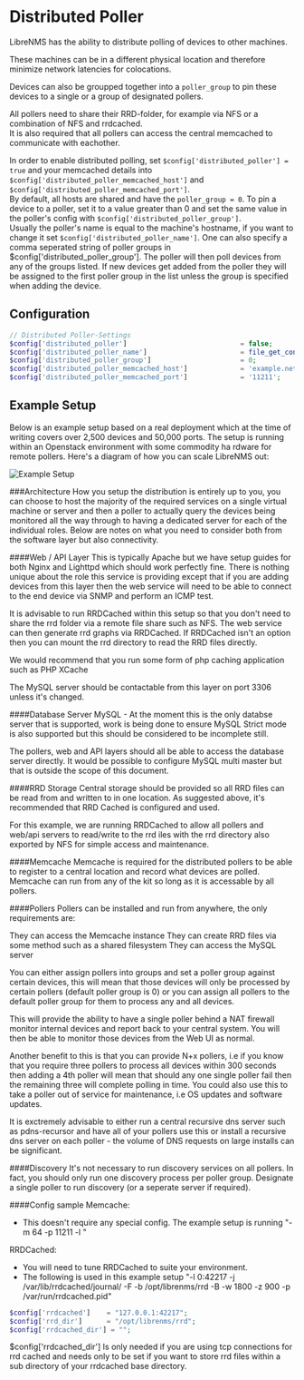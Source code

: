 # Distributed Poller
LibreNMS has the ability to distribute polling of devices to other machines.

These machines can be in a different physical location and therefore minimize network latencies for colocations.

Devices can also be groupped together into a `poller_group` to pin these devices to a single or a group of designated pollers.

All pollers need to share their RRD-folder, for example via NFS or a combination of NFS and rrdcached.  
It is also required that all pollers can access the central memcached to communicate with eachother.

In order to enable distributed polling, set `$config['distributed_poller'] = true` and your memcached details into `$config['distributed_poller_memcached_host']` and `$config['distributed_poller_memcached_port']`.  
By default, all hosts are shared and have the `poller_group = 0`. To pin a device to a poller, set it to a value greater than 0 and set the same value in the poller's config with `$config['distributed_poller_group']`.  
Usually the poller's name is equal to the machine's hostname, if you want to change it set `$config['distributed_poller_name']`.
One can also specify a comma seperated string of poller groups in $config['distributed_poller_group'].  The poller will then poll devices from any of the groups listed.  If new devices get added from the poller they will be assigned to the first poller group in the list unless the group is specified when adding the device.

## Configuration
```php
// Distributed Poller-Settings
$config['distributed_poller']                            = false;
$config['distributed_poller_name']                       = file_get_contents('/proc/sys/kernel/hostname');
$config['distributed_poller_group']                      = 0;
$config['distributed_poller_memcached_host']             = 'example.net';
$config['distributed_poller_memcached_port']             = '11211';
```

## Example Setup
Below is an example setup based on a real deployment which at the time of writing covers over 2,500 devices and 50,000 ports. The setup is running within an Openstack environment with some commodity ha
rdware for remote pollers. Here's a diagram of how you can scale LibreNMS out:

![Example Setup](http://www.librenms.org/img/librenms-distributed-diagram.png)

###Architecture
How you setup the distribution is entirely up to you, you can choose to host the majority of the required services on a single virtual machine or server and then a poller to actually query the devices being monitored all the way through to having a dedicated server for each of the individual roles. Below are notes on what you need to consider both from the software layer but also connectivity.

####Web / API Layer
This is typically Apache but we have setup guides for both Nginx and Lighttpd which should work perfectly fine. There is nothing unique about the role this service is providing except that if you are adding devices from this layer then the web service will need to be able to connect to the end device via SNMP and perform an ICMP test.

It is advisable to run RRDCached within this setup so that you don't need to share the rrd folder via a remote file share such as NFS. The web service can then generate rrd graphs via RRDCached. If RRDCached isn't an option then you can mount the rrd directory to read the RRD files directly.

We would recommend that you run some form of php caching application such as PHP XCache

The MySQL server should be contactable from this layer on port 3306 unless it's changed.

####Database Server
MySQL - At the moment this is the only databse server that is supported, work is being done to ensure MySQL Strict mode is also supported but this should be considered to be incomplete still.

The pollers, web and API layers should all be able to access the database server directly. It would be possible to configure MySQL multi master but that is outside the scope of this document.

####RRD Storage
Central storage should be provided so all RRD files can be read from and written to in one location. As suggested above, it's recommended that RRD Cached is configured and used.

For this example, we are running RRDCached to allow all pollers and web/api servers to read/write to the rrd iles with the rrd directory also exported by NFS for simple access and maintenance.

####Memcache
Memcache is required for the distributed pollers to be able to register to a central location and record what devices are polled. Memcache can run from any of the kit so long as it is accessable by all pollers.

####Pollers
Pollers can be installed and run from anywhere, the only requirements are:

They can access the Memcache instance
They can create RRD files via some method such as a shared filesystem
They can access the MySQL server

You can either assign pollers into groups and set a poller group against certain devices, this will mean that those devices will only be processed by certain pollers (default poller group is 0) or you can assign all pollers to the default poller group for them to process any and all devices.

This will provide the ability to have a single poller behind a NAT firewall monitor internal devices and report back to your central system. You will then be able to monitor those devices from the Web UI as normal.

Another benefit to this is that you can provide N+x pollers, i.e if you know that you require three pollers to process all devices within 300 seconds then adding a 4th poller will mean that should any one single poller fail then the remaining three will complete polling in time. You could also use this to take a poller out of service for maintenance, i.e OS updates and software updates.

It is exctremely advisable to either run a central recursive dns server such as pdns-recursor and have all of your pollers use this or install a recursive dns server on each poller - the volume of DNS requests on large installs can be significant.

####Discovery
It's not necessary to run discovery services on all pollers. In fact, you should only run one discovery process per poller group. Designate a single poller to run discovery (or a seperate server if required).

####Config sample
Memcache:

 - This doesn't require any special config. The example setup is running "-m 64 -p 11211 -l <ip>"

RRDCached:

 - You will need to tune RRDCached to suite your environment.
 - The following is used in this example setup "-l 0:42217 -j /var/lib/rrdcached/journal/ -F -b /opt/librenms/rrd -B -w 1800 -z 900 -p /var/run/rrdcached.pid"

```php
$config['rrdcached']    = "127.0.0.1:42217";
$config['rrd_dir']      = "/opt/librenms/rrd";
$config['rrdcached_dir'] = "";
```

$config['rrdcached_dir'] Is only needed if you are using tcp connections for rrd cached and needs only to be set if you want to store rrd files within a sub directory of your rrdcached base directory.
